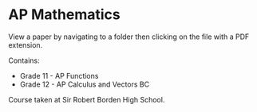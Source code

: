 # AP Mathematics

View a paper by navigating to a folder then clicking on the file with a PDF extension.

Contains:

- Grade 11 - AP Functions
- Grade 12 - AP Calculus and Vectors BC

Course taken at Sir Robert Borden High School.
